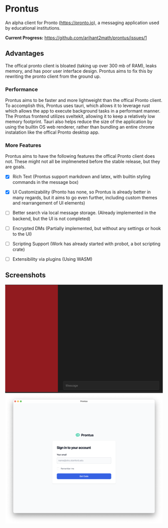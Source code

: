 # Prontus

An alpha client for Pronto (https://pronto.io), a messaging application used by educational institutions.

**Current Progress:** https://github.com/arihant2math/prontus/issues/1

## Advantages
The offical pronto client is bloated (taking up over 300 mb of RAM), leaks memory, and has poor user interface design. Prontus aims to fix this by rewriting the pronto client from the ground up.

### Performance
Prontus aims to be faster and more lightweight than the offical Pronto client. To accomplish this, Prontus uses tauri, which allows it to leverage rust which allows the app to execute background tasks in a performant manner. The Prontus frontend utilizes sveltekit, allowing it to keep a relatively low memory footprint. Tauri also helps reduce the size of the application by using the builtin OS web renderer, rather than bundling an entire chrome instalation like the offical Pronto desktop app.  

### More Features
Prontus aims to have the following features the offical Pronto client does not. These might not all be implmeneted before the stable release, but they are goals.

- [x] Rich Text (Prontus support markdown and latex, with builtin styling commands in the message box)
- [x] UI Customizability (Pronto has none, so Prontus is already better in many regards, but it aims to go even further, including custom themes and rearrangement of UI elements)
- [ ] Better search via local message storage. (Already implemented in the backend, but the UI is not completed)
- [ ] Encrypted DMs (Partially implemented, but without any settings or hook to the UI)
- [ ] Scripting Support (Work has already started with probot, a bot scripting crate)
- [ ] Extensibility via plugins (Using WASM)

 

## Screenshots
![screenshot.png](screenshots/screenshot.png)
![login.png](screenshots/login.png)
